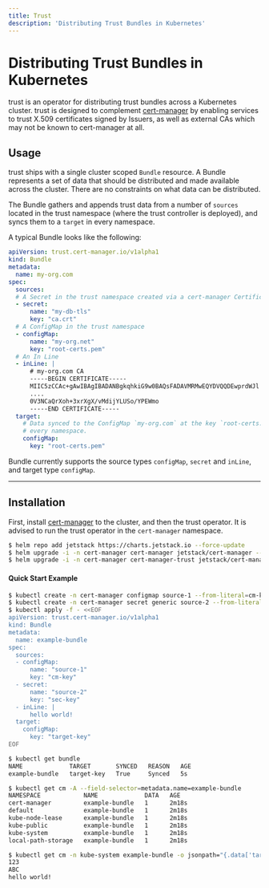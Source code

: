 ```yaml
---
title: Trust
description: 'Distributing Trust Bundles in Kubernetes'
---
```


# Distributing Trust Bundles in Kubernetes

trust is an operator for distributing trust bundles across a Kubernetes cluster.
trust is designed to complement
[cert-manager](https://github.com/cert-manager/cert-manager) by enabling services to
trust X.509 certificates signed by Issuers, as well as external CAs which may
not be known to cert-manager at all.

## Usage

trust ships with a single cluster scoped `Bundle` resource. A Bundle represents
a set of data that should be distributed and made available across the cluster.
There are no constraints on what data can be distributed.

The Bundle gathers and appends trust data from a number of `sources` located in
the trust namespace (where the trust controller is deployed), and syncs them to
a `target` in every namespace.

A typical Bundle looks like the following:

```yaml
apiVersion: trust.cert-manager.io/v1alpha1
kind: Bundle
metadata:
  name: my-org.com
spec:
  sources:
  # A Secret in the trust namespace created via a cert-manager Certificate
  - secret:
      name: "my-db-tls"
      key: "ca.crt"
  # A ConfigMap in the trust namespace
  - configMap:
      name: "my-org.net"
      key: "root-certs.pem"
  # An In Line
  - inLine: |
      # my-org.com CA
      -----BEGIN CERTIFICATE-----
      MIIC5zCCAc+gAwIBAgIBADANBgkqhkiG9w0BAQsFADAVMRMwEQYDVQQDEwprdWJl
      ....
      0V3NCaQrXoh+3xrXgX/vMdijYLUSo/YPEWmo
      -----END CERTIFICATE-----
  target:
    # Data synced to the ConfigMap `my-org.com` at the key `root-certs.pem` in
    # every namespace.
    configMap:
      key: "root-certs.pem"
```

Bundle currently supports the source types `configMap`, `secret` and `inLine`,
and target type `configMap`.

---

## Installation

First, install [cert-manager](https://cert-manager.io/docs/installation/) to the
cluster, and then the trust operator. It is advised to run the trust operator in
the `cert-manager` namespace.

```bash
$ helm repo add jetstack https://charts.jetstack.io --force-update
$ helm upgrade -i -n cert-manager cert-manager jetstack/cert-manager --set installCRDs=true --wait --create-namespace
$ helm upgrade -i -n cert-manager cert-manager-trust jetstack/cert-manager-trust --wait
```

#### Quick Start Example

```bash
$ kubectl create -n cert-manager configmap source-1 --from-literal=cm-key=123
$ kubectl create -n cert-manager secret generic source-2 --from-literal=sec-key=ABC
$ kubectl apply -f - <<EOF
apiVersion: trust.cert-manager.io/v1alpha1
kind: Bundle
metadata:
  name: example-bundle
spec:
  sources:
  - configMap:
      name: "source-1"
      key: "cm-key"
  - secret:
      name: "source-2"
      key: "sec-key"
  - inLine: |
      hello world!
  target:
    configMap:
      key: "target-key"
EOF
```

```bash
$ kubectl get bundle
NAME             TARGET       SYNCED   REASON   AGE
example-bundle   target-key   True     Synced   5s
```

```bash
$ kubectl get cm -A --field-selector=metadata.name=example-bundle
NAMESPACE            NAME             DATA   AGE
cert-manager         example-bundle   1      2m18s
default              example-bundle   1      2m18s
kube-node-lease      example-bundle   1      2m18s
kube-public          example-bundle   1      2m18s
kube-system          example-bundle   1      2m18s
local-path-storage   example-bundle   1      2m18s
```

```bash
$ kubectl get cm -n kube-system example-bundle -o jsonpath="{.data['target-key']}"
123
ABC
hello world!
```
